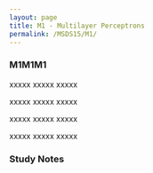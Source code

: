 ```yaml
---
layout: page
title: M1 - Multilayer Perceptrons
permalink: /MSDS15/M1/
---
```


<h3>M1M1M1</h3>

xxxxx xxxxx xxxxx

xxxxx xxxxx xxxxx

xxxxx xxxxx xxxxx

xxxxx xxxxx xxxxx

<h3>Study Notes</h3>
